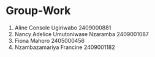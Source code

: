 # Group-Work
1. Aline Console Ugiriwabo 2409000881
2. Nancy Adelice Umutoniwase Nzaramba 2409001087
3. Fiona Mahoro 2405000456
4. Nzambazamariya Francine 2409001182
